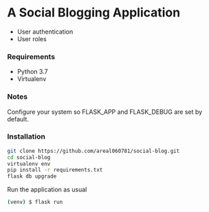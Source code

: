 # A Social Blogging Application

* User authentication
* User roles

### Requirements
* Python 3.7
* Virtualenv

### Notes
Configure your system so FLASK_APP and FLASK_DEBUG are set by default.

### Installation
```sh
git clone https://github.com/areal060781/social-blog.git
cd social-blog
virtualenv env
pip install -r requirements.txt
flask db upgrade
```

Run the application as usual
```sh
(venv) $ flask run
```